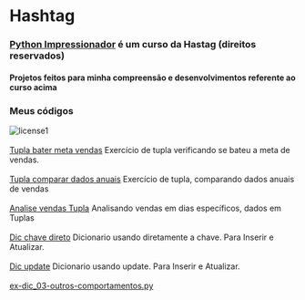 # Hashtag 
### [Python Impressionador](https://portalhashtag.com) é um curso da Hastag (direitos reservados)
#### Projetos feitos para minha compreensão e desenvolvimentos referente ao curso acima
### Meus códigos

![license1](https://img.shields.io/static/v1?label=License&message=MIT&color=orange)
<br><br>[Tupla bater meta vendas](py-impressionador/M11/ex-tupla_01_bateu_meta.py) Exercício de tupla verificando se bateu a meta de vendas.
<br><br>[Tupla comparar dados anuais](py-impressionador/M11/ex-tupla_02_compara_ano_anterior.py) Exercício de tupla, comparando dados anuais de vendas
<br><br>[Analise vendas Tupla](py-impressionador/M11/ex-tupla_04_analise_vendas.py) Analisando vendas em dias específicos, dados em Tuplas
<br><br>[Dic chave direto](py-impressionador/M12/ex-dic_01-chave.py) Dicionario usando diretamente a chave. Para Inserir e Atualizar.
<br><br>[Dic update](py-impressionador/M12/ex-dic_02-update.py) Dicionario usando update. Para Inserir e Atualizar.
<br><br>[ex-dic_03-outros-comportamentos.py](py-impressionador/M12/ex-dic_03-outros-comportamentos.py)
<br><br>
